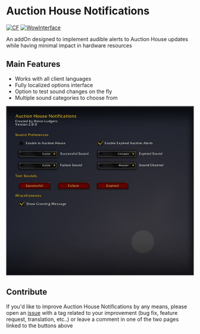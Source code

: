 # Auction House Notifications
[![CF](https://img.shields.io/badge/Download-CurseForge-orange)](https://www.curseforge.com/wow/addons/auction-house-notifications) [![WowInterface](https://img.shields.io/badge/Download-WoWInterface-blue)](https://www.wowinterface.com/downloads/info26587-AuctionHouseNotifications.html)

An addOn designed to implement audible alerts to Auction House updates while having minimal impact in hardware resources

## Main Features
* Works with all client languages
* Fully localized options interface
* Option to test sound changes on the fly
* Multiple sound categories to choose from

![Options Interface](2.0.0-Interface.jpg)

## Contribute
If you'd like to improve Auction House Notifications by any means, please open an [issue](https://github.com/BrenoLudgero/Auction_House_Notifications/issues "Issues Tab") with a tag related to your improvement (bug fix, feature request, translation, etc..) or leave a comment in one of the two pages linked to the buttons above
